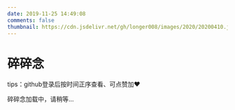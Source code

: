 ```yaml
---
date: 2019-11-25 14:49:08
comments: false
thumbnail: https://cdn.jsdelivr.net/gh/longer008/images/2020/20200410.jpg
---
```

<div class = "text-center"><h1>碎碎念</h1></div><div class = "text-tips">

tips：github登录后按时间正序查看、可点赞加❤️</div>
<div id="comment-container1"><div class="text-tips">碎碎念加载中，请稍等...</div></div>
<script>
    $.getScript("/js/gitalk_self.min.js", function () {
    var gitalk = new Gitalk({
        clientID: clientId,
        clientSecret: clientSecret,
        id: '666666',
        repo: 'issue_database',
        owner: 'longer008', 
        admin: "longer008",
        createIssueManually: true,
        distractionFreeMode: false
    })
    gitalk.render('comment-container1')
    });
</script>